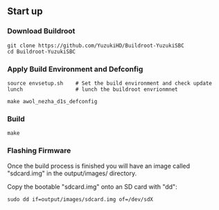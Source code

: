 ## Start up

### Download Buildroot 

```
git clone https://github.com/YuzukiHD/Buildroot-YuzukiSBC
cd Buildroot-YuzukiSBC
```

### Apply Build Environment and Defconfig

```
source envsetup.sh    # Set the build environment and check update
lunch                 # lunch the buildroot envrionmnet

make awol_nezha_d1s_defconfig 
```

### Build

```
make
```

### Flashing Firmware

Once the build process is finished you will have an image called "sdcard.img"
in the output/images/ directory.

Copy the bootable "sdcard.img" onto an SD card with "dd":

```
sudo dd if=output/images/sdcard.img of=/dev/sdX
```

